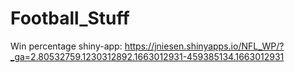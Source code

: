 # Football_Stuff
Win percentage shiny-app: https://jniesen.shinyapps.io/NFL_WP/?_ga=2.80532759.1230312892.1663012931-459385134.1663012931
